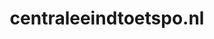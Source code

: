 ---
layout: post
title:  "centraleeindtoetspo.nl"
internal_url:  "/data/centraleeindtoetspo.nl.html"
categories: dutchgov
---